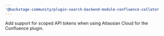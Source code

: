 ```yaml
---
'@backstage-community/plugin-search-backend-module-confluence-collator': minor
---
```


Add support for scoped API tokens when using Atlassian Cloud for the Confluence plugin.
